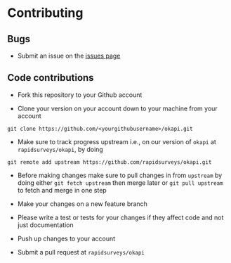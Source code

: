 # Contributing

## Bugs

* Submit an issue on the [issues page](https://github.com/rapidsurveys/okapi/issues)

## Code contributions

* Fork this repository to your Github account

* Clone your version on your account down to your machine from your account 

```
git clone https://github.com/<yourgithubusername>/okapi.git
```

* Make sure to track progress upstream i.e., on our version of `okapi` 
at `rapidsurveys/okapi`, by doing 

```
git remote add upstream https://github.com/rapidsurveys/okapi.git
```

* Before making changes make sure to pull changes in from `upstream` by doing 
either `git fetch upstream` then merge later or `git pull upstream` to fetch 
and merge in one step

* Make your changes on a new feature branch

* Please write a test or tests for your changes if they affect code and not just 
documentation

* Push up changes to your account

* Submit a pull request at `rapidsurveys/okapi`
